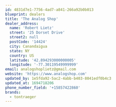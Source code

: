 ```yaml
---
id: 4831d7e1-7756-4ad7-a841-266a92b0b013
blueprint: dealers
title: 'The Analog Shop'
dealer_address:
  name: 'Robert Lietz'
  street: '25 Dorset Drive'
  street2: null
  postCode: '14424'
  city: Canandaigua
  state: NY
  country: US
  latitude: '42.894293000000005'
  longitude: '-77.30119549999999'
email: analogshoplietz@gmail.com
website: 'https://www.analogshop.com'
updated_by: 1e5fda92-5ac2-4abb-b403-8041edf0b4c3
updated_at: 1694718206
phone_number_field: '+15857422860'
brands:
  - tontraeger
---
```

